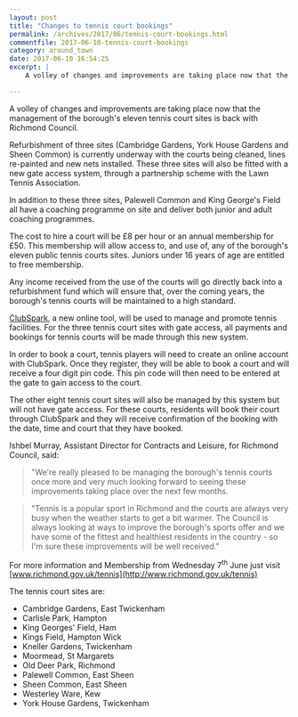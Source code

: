 ```yaml
---
layout: post
title: "Changes to tennis court bookings"
permalink: /archives/2017/06/tennis-court-bookings.html
commentfile: 2017-06-10-tennis-court-bookings
category: around_town
date: 2017-06-10 16:54:25
excerpt: |
    A volley of changes and improvements are taking place now that the management of the borough's eleven tennis court sites is back with Richmond Council.

---
```


A volley of changes and improvements are taking place now that the management of the borough's eleven tennis court sites is back with Richmond Council.

Refurbishment of three sites (Cambridge Gardens, York House Gardens and Sheen Common) is currently underway with the courts being cleaned, lines re-painted and new nets installed.  These three sites will also be fitted with a new gate access system, through a partnership scheme with the Lawn Tennis Association.

In addition to these three sites, Palewell Common and King George's Field all have a coaching programme on site and deliver both junior and adult coaching programmes.

The cost to hire a court will be &pound;8 per hour or an annual membership for &pound;50. This membership will allow access to, and use of, any of the borough's eleven public tennis courts sites. Juniors under 16 years of age are entitled to free membership.

Any income received from the use of the courts will go directly back into a refurbishment fund which will ensure that, over the coming years, the borough's tennis courts will be maintained to a high standard.

[ClubSpark](https://clubspark.lta.org.uk/playtennisrichmond), a new online tool, will be used to manage and promote tennis facilities.  For the three tennis court sites with gate access, all payments and bookings for tennis courts will be made through this new system.

In order to book a court, tennis players will need to create an online account with ClubSpark. Once they register, they will be able to book a court and will receive a four digit pin code. This pin code will then need to be entered at the gate to gain access to the court.

The other eight tennis court sites will also be managed by this system but will not have gate access. For these courts, residents will book their court through ClubSpark and they will receive confirmation of the booking with the date, time and court that they have booked.

Ishbel Murray, Assistant Director for Contracts and Leisure, for Richmond Council, said:

> "We're really pleased to be managing the borough's tennis courts once more and very much looking forward to seeing these improvements taking place over the next few months.


> "Tennis is a popular sport in Richmond and the courts are always very busy when the weather starts to get a bit warmer. The Council is always looking at ways to improve the borough's sports offer and we have some of the fittest and healthiest residents in the country - so I'm sure these improvements will be well received."


For more information and Membership from Wednesday 7<sup>th</sup> June just visit [www.richmond.gov.uk/tennis](http://www.richmond.gov.uk/tennis)

The tennis court sites are:

* Cambridge Gardens, East Twickenham
* Carlisle Park, Hampton
* King Georges' Field, Ham
* Kings Field, Hampton Wick
* Kneller Gardens, Twickenham
* Moormead, St Margarets
* Old Deer Park, Richmond
* Palewell Common, East Sheen
* Sheen Common, East Sheen
* Westerley Ware, Kew
* York House Gardens, Twickenham
